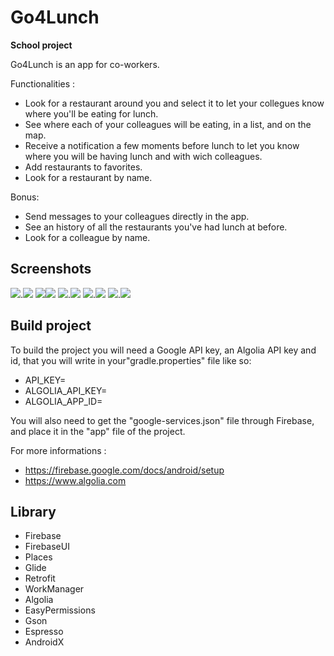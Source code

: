 # **Go4Lunch** 
**School project**

Go4Lunch is an app for co-workers.

Functionalities :
- Look for a restaurant around you and select it to let your collegues know where you'll be eating for lunch.
- See where each of your colleagues will be eating, in a list, and on the map.  
- Receive a notification a few moments before lunch to let you know where you will be having lunch and with wich colleagues.
- Add restaurants to favorites.
- Look for a restaurant by name.

Bonus:
- Send messages to your colleagues directly in the app.
- See an history of all the restaurants you've had lunch at before.
- Look for a colleague by name.

## Screenshots
![](screenshots/logingscreen.jpg).![](screenshots/drawernav.jpg)
![](screenshots/map.png)![](screenshots/detailresto.jpg)
![](screenshots/list_resto.png).![](screenshots/collegues.jpg)
![](screenshots/profilcollegue.jpg).![](screenshots/messagerie.jpg)
![](screenshots/myprofile.jpg).![](screenshots/notification.png)


## Build project

To build the project you will need a Google API key, an Algolia API key and id, that you will write in your"gradle.properties" file like so:

- API_KEY=<XXXX>
- ALGOLIA_API_KEY=<XXXX>
- ALGOLIA_APP_ID=<XXXX> 

 You will also need to get the "google-services.json" file through Firebase, and place it in the "app" file of the project.

For more informations :
- https://firebase.google.com/docs/android/setup
- https://www.algolia.com

## Library

- Firebase
- FirebaseUI
- Places
- Glide
- Retrofit
- WorkManager
- Algolia
- EasyPermissions
- Gson
- Espresso
- AndroidX



